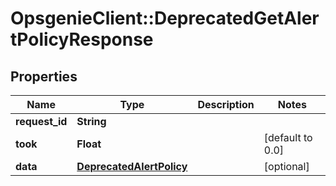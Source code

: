 # OpsgenieClient::DeprecatedGetAlertPolicyResponse

## Properties
Name | Type | Description | Notes
------------ | ------------- | ------------- | -------------
**request_id** | **String** |  | 
**took** | **Float** |  | [default to 0.0]
**data** | [**DeprecatedAlertPolicy**](DeprecatedAlertPolicy.md) |  | [optional] 


